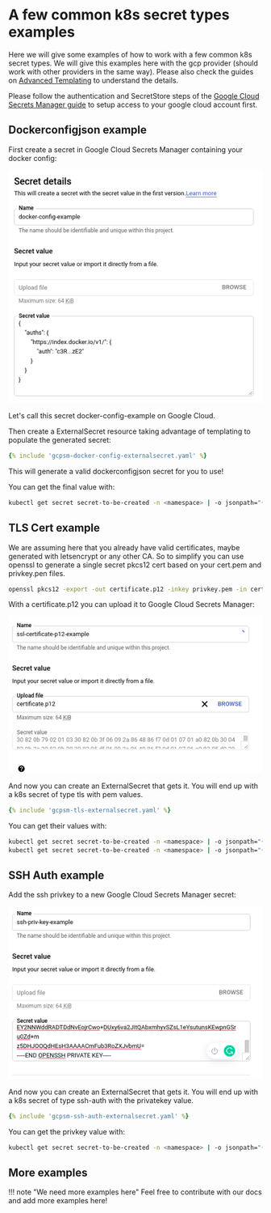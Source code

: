 # A few common k8s secret types examples

Here we will give some examples of how to work with a few common k8s secret types. We will give this examples here with the gcp provider (should work with other providers in the same way). Please also check the guides on [Advanced Templating](guides-templating.md) to understand the details.

Please follow the authentication and SecretStore steps of the [Google Cloud Secrets Manager guide](provider-google-secrets-manager.md) to setup access to your google cloud account first.


## Dockerconfigjson example

First create a secret in Google Cloud Secrets Manager containing your docker config:

![iam](./pictures/screenshot_docker_config_json_example.png)

Let's call this secret docker-config-example on Google Cloud.

Then create a ExternalSecret resource taking advantage of templating to populate the generated secret:

```yaml
{% include 'gcpsm-docker-config-externalsecret.yaml' %}
```

This will generate a valid dockerconfigjson secret for you to use!

You can get the final value with:

```bash
kubectl get secret secret-to-be-created -n <namespace> | -o jsonpath="{.data\.dockerconfigjson}" | base64 -d
```

## TLS Cert example

We are assuming here that you already have valid certificates, maybe generated with letsencrypt or any other CA. So to simplify you can use openssl to generate a single secret pkcs12 cert based on your cert.pem and privkey.pen files.

```bash
openssl pkcs12 -export -out certificate.p12 -inkey privkey.pem -in cert.pem
```

With a certificate.p12 you can upload it to Google Cloud Secrets Manager:

![p12](./pictures/screenshot_ssl_certificate_p12_example.png)

And now you can create an ExternalSecret that gets it. You will end up with a k8s secret of type tls with pem values.

```yaml
{% include 'gcpsm-tls-externalsecret.yaml' %}
```

You can get their values with:

```bash
kubectl get secret secret-to-be-created -n <namespace> | -o jsonpath="{.data.tls\.crt}" | base64 -d
kubectl get secret secret-to-be-created -n <namespace> | -o jsonpath="{.data.tls\.key}" | base64 -d
```


## SSH Auth example

Add the ssh privkey to a new Google Cloud Secrets Manager secret:

![ssh](./pictures/screenshot_ssh_privkey_example.png)

And now you can create an ExternalSecret that gets it. You will end up with a k8s secret of type ssh-auth with the privatekey value.

```yaml
{% include 'gcpsm-ssh-auth-externalsecret.yaml' %}
```

You can get the privkey value with:

```bash
kubectl get secret secret-to-be-created -n <namespace> | -o jsonpath="{.data.ssh-privatekey}" | base64 -d
```

## More examples

!!! note "We need more examples here" 
    Feel free to contribute with our docs and add more examples here!